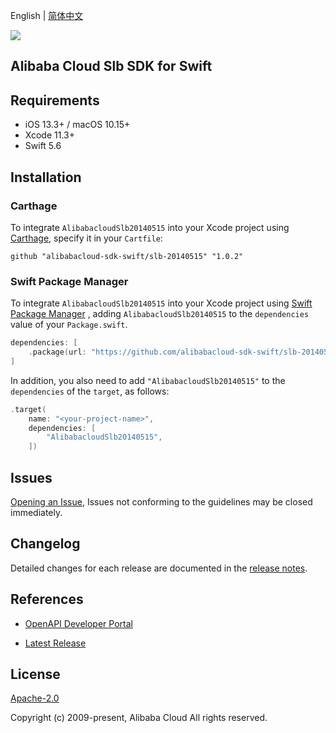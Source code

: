 English | [简体中文](README-CN.md)

![](https://aliyunsdk-pages.alicdn.com/icons/AlibabaCloud.svg)

## Alibaba Cloud Slb SDK for Swift

## Requirements

- iOS 13.3+ / macOS 10.15+
- Xcode 11.3+
- Swift 5.6

## Installation

### Carthage

To integrate `AlibabacloudSlb20140515` into your Xcode project using [Carthage](https://github.com/Carthage/Carthage), specify it in your `Cartfile`:

```ogdl
github "alibabacloud-sdk-swift/slb-20140515" "1.0.2"
```

### Swift Package Manager

To integrate `AlibabacloudSlb20140515` into your Xcode project using [Swift Package Manager](https://swift.org/package-manager/) , adding `AlibabacloudSlb20140515` to the `dependencies` value of your `Package.swift`.

```swift
dependencies: [
    .package(url: "https://github.com/alibabacloud-sdk-swift/slb-20140515.git", from: "1.0.2")
]
```

In addition, you also need to add `"AlibabacloudSlb20140515"` to the `dependencies` of the `target`, as follows:

```swift
.target(
    name: "<your-project-name>",
    dependencies: [
        "AlibabacloudSlb20140515",
    ])
```

## Issues

[Opening an Issue](https://github.com/alibabacloud-sdk-swift/slb-20140515/issues/new), Issues not conforming to the guidelines may be closed immediately.

## Changelog

Detailed changes for each release are documented in the [release notes](./ChangeLog.txt).

## References

* [OpenAPI Developer Portal](https://next.api.alibabacloud.com/home)
- [Latest Release](https://github.com/alibabacloud-sdk-swift/slb-20140515)

## License

[Apache-2.0](http://www.apache.org/licenses/LICENSE-2.0)

Copyright (c) 2009-present, Alibaba Cloud All rights reserved.
